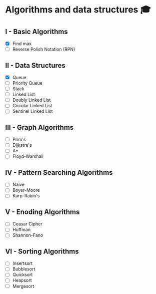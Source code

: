 # Algorithms and data structures 🎓
## I - Basic Algorithms
- [x] Find max
- [ ] Reverse Polish Notation (RPN)
## II - Data Structures
- [x] Queue
- [ ] Priority Queue
- [ ] Stack
- [ ] Linked List
- [ ] Doubly Linked List
- [ ] Circular Linked List
- [ ] Sentinel Linked List
## III - Graph Algorithms
- [ ] Prim's 
- [ ] Dijkstra's 
- [ ] A* 
- [ ] Floyd-Warshall
## IV - Pattern Searching Algorithms
- [ ] Naive
- [ ] Boyer-Moore
- [ ] Karp-Rabin's
## V - Enoding Algorithms
- [ ] Ceasar Cipher
- [ ] Huffman 
- [ ] Shannon-Fano
## VI - Sorting Algorithms
- [ ] Insertsort
- [ ] Bubblesort
- [ ] Quicksort
- [ ] Heapsort
- [ ] Mergesort